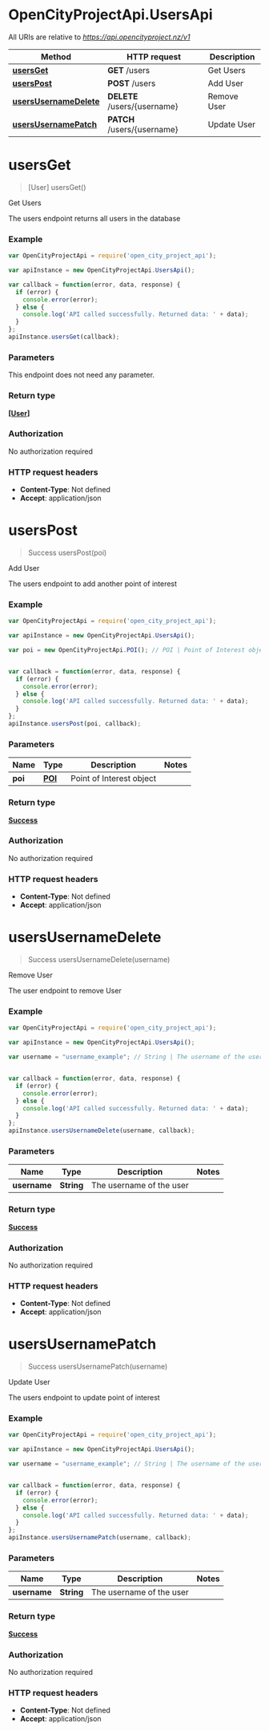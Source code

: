 # OpenCityProjectApi.UsersApi

All URIs are relative to *https://api.opencityproject.nz/v1*

Method | HTTP request | Description
------------- | ------------- | -------------
[**usersGet**](UsersApi.md#usersGet) | **GET** /users | Get Users
[**usersPost**](UsersApi.md#usersPost) | **POST** /users | Add User
[**usersUsernameDelete**](UsersApi.md#usersUsernameDelete) | **DELETE** /users/{username} | Remove User
[**usersUsernamePatch**](UsersApi.md#usersUsernamePatch) | **PATCH** /users/{username} | Update User


<a name="usersGet"></a>
# **usersGet**
> [User] usersGet()

Get Users

The users endpoint returns all users in the database 

### Example
```javascript
var OpenCityProjectApi = require('open_city_project_api');

var apiInstance = new OpenCityProjectApi.UsersApi();

var callback = function(error, data, response) {
  if (error) {
    console.error(error);
  } else {
    console.log('API called successfully. Returned data: ' + data);
  }
};
apiInstance.usersGet(callback);
```

### Parameters
This endpoint does not need any parameter.

### Return type

[**[User]**](User.md)

### Authorization

No authorization required

### HTTP request headers

 - **Content-Type**: Not defined
 - **Accept**: application/json

<a name="usersPost"></a>
# **usersPost**
> Success usersPost(poi)

Add User

The users endpoint to add another point of interest 

### Example
```javascript
var OpenCityProjectApi = require('open_city_project_api');

var apiInstance = new OpenCityProjectApi.UsersApi();

var poi = new OpenCityProjectApi.POI(); // POI | Point of Interest object


var callback = function(error, data, response) {
  if (error) {
    console.error(error);
  } else {
    console.log('API called successfully. Returned data: ' + data);
  }
};
apiInstance.usersPost(poi, callback);
```

### Parameters

Name | Type | Description  | Notes
------------- | ------------- | ------------- | -------------
 **poi** | [**POI**](POI.md)| Point of Interest object | 

### Return type

[**Success**](Success.md)

### Authorization

No authorization required

### HTTP request headers

 - **Content-Type**: Not defined
 - **Accept**: application/json

<a name="usersUsernameDelete"></a>
# **usersUsernameDelete**
> Success usersUsernameDelete(username)

Remove User

The user endpoint to remove User 

### Example
```javascript
var OpenCityProjectApi = require('open_city_project_api');

var apiInstance = new OpenCityProjectApi.UsersApi();

var username = "username_example"; // String | The username of the user


var callback = function(error, data, response) {
  if (error) {
    console.error(error);
  } else {
    console.log('API called successfully. Returned data: ' + data);
  }
};
apiInstance.usersUsernameDelete(username, callback);
```

### Parameters

Name | Type | Description  | Notes
------------- | ------------- | ------------- | -------------
 **username** | **String**| The username of the user | 

### Return type

[**Success**](Success.md)

### Authorization

No authorization required

### HTTP request headers

 - **Content-Type**: Not defined
 - **Accept**: application/json

<a name="usersUsernamePatch"></a>
# **usersUsernamePatch**
> Success usersUsernamePatch(username)

Update User

The users endpoint to update point of interest 

### Example
```javascript
var OpenCityProjectApi = require('open_city_project_api');

var apiInstance = new OpenCityProjectApi.UsersApi();

var username = "username_example"; // String | The username of the user


var callback = function(error, data, response) {
  if (error) {
    console.error(error);
  } else {
    console.log('API called successfully. Returned data: ' + data);
  }
};
apiInstance.usersUsernamePatch(username, callback);
```

### Parameters

Name | Type | Description  | Notes
------------- | ------------- | ------------- | -------------
 **username** | **String**| The username of the user | 

### Return type

[**Success**](Success.md)

### Authorization

No authorization required

### HTTP request headers

 - **Content-Type**: Not defined
 - **Accept**: application/json

